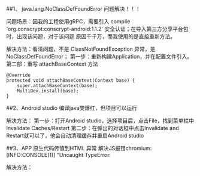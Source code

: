 ##1、 java.lang.NoClassDefFoundError 问题解决！！！

问题场景：因我的工程使用gRPC，需要引入 compile 'org.conscrypt:conscrypt-android:1.1.2' 安全认证；在导入第三方分享平台包时，出现该问题，对于该问题
原因千千万，而我使用的是直接重新方法。

解决方法：看清问题，不是 ClassNotFoundException 异常，是 NoClassDefFoundError；
第一步：重新构建Application，并在配置文件引入。
第二部：重写 attachBaseContext 方法
    
    @Override 
    protected void attachBaseContext(Context base) {
        super.attachBaseContext(base);
        MultiDex.install(base);
    }
##2、Android studio 编译java类爆红，但项目可以运行

解决方法：
第一步：打开Android studio，选择项目后，点击File，找到菜单栏中 Invalidate Caches/Restart
第二步：在弹出的对话框中点击Invalidate and Restart就可以了，他会自动清理缓存并重启Android studio

##3、APP 原生代码传值到HTML 异常
解决JS报错chromium: [INFO:CONSOLE(1)] "Uncaught TypeError:

解决方法：


